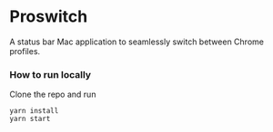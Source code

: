 # Proswitch

A status bar Mac application to seamlessly switch between Chrome profiles.

### How to run locally

Clone the repo and run

```
yarn install
yarn start
```
